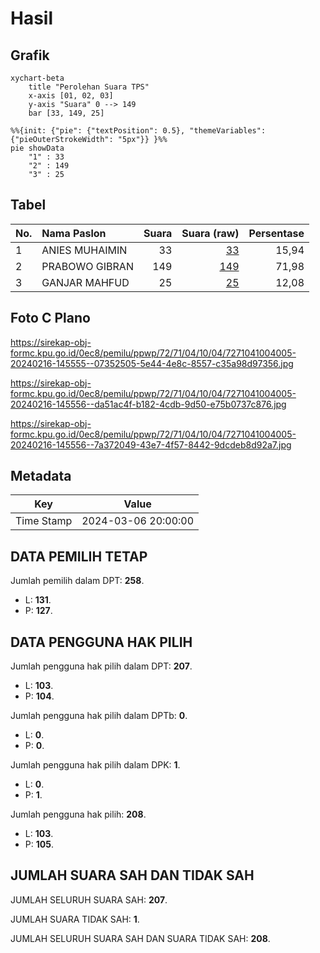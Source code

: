 # Hasil

## Grafik

```mermaid
xychart-beta
    title "Perolehan Suara TPS"
    x-axis [01, 02, 03]
    y-axis "Suara" 0 --> 149
    bar [33, 149, 25]
```

```mermaid
%%{init: {"pie": {"textPosition": 0.5}, "themeVariables": {"pieOuterStrokeWidth": "5px"}} }%%
pie showData
    "1" : 33
    "2" : 149
    "3" : 25
```

## Tabel

| No. | Nama Paslon    | Suara | Suara (raw) | Persentase |
|:--- |:-------------- | -----:| -----------:| ----------:|
| 1   | ANIES MUHAIMIN | 33    | [33][p-1]   | 15,94      |
| 2   | PRABOWO GIBRAN | 149   | [149][p-2]  | 71,98      |
| 3   | GANJAR MAHFUD  | 25    | [25][p-3]   | 12,08      |


[p-1]: https://github.com/gigit-pemilu/pemilu-2024-72-sulawesi-tengah/blob/main/pilpres/hitung-suara/sub/72-sulawesi-tengah/sub/71-kota-palu/sub/04-palu-utara/sub/1004-kayumalue-pajeko/sub/005-tps/sub/paslon-1.txt
[p-2]: https://github.com/gigit-pemilu/pemilu-2024-72-sulawesi-tengah/blob/main/pilpres/hitung-suara/sub/72-sulawesi-tengah/sub/71-kota-palu/sub/04-palu-utara/sub/1004-kayumalue-pajeko/sub/005-tps/sub/paslon-2.txt
[p-3]: https://github.com/gigit-pemilu/pemilu-2024-72-sulawesi-tengah/blob/main/pilpres/hitung-suara/sub/72-sulawesi-tengah/sub/71-kota-palu/sub/04-palu-utara/sub/1004-kayumalue-pajeko/sub/005-tps/sub/paslon-3.txt

## Foto C Plano

https://sirekap-obj-formc.kpu.go.id/0ec8/pemilu/ppwp/72/71/04/10/04/7271041004005-20240216-145555--07352505-5e44-4e8c-8557-c35a98d97356.jpg

https://sirekap-obj-formc.kpu.go.id/0ec8/pemilu/ppwp/72/71/04/10/04/7271041004005-20240216-145556--da51ac4f-b182-4cdb-9d50-e75b0737c876.jpg

https://sirekap-obj-formc.kpu.go.id/0ec8/pemilu/ppwp/72/71/04/10/04/7271041004005-20240216-145556--7a372049-43e7-4f57-8442-9dcdeb8d92a7.jpg


## Metadata

| Key        | Value               |
| ---------- | ------------------- |
| Time Stamp | 2024-03-06 20:00:00 |


## DATA PEMILIH TETAP

Jumlah pemilih dalam DPT: **258**.
 * L: **131**.
 * P: **127**.

## DATA PENGGUNA HAK PILIH

Jumlah pengguna hak pilih dalam DPT: **207**.
 * L: **103**.
 * P: **104**.

Jumlah pengguna hak pilih dalam DPTb: **0**.
 * L: **0**.
 * P: **0**.

Jumlah pengguna hak pilih dalam DPK: **1**.
 * L: **0**.
 * P: **1**.

Jumlah pengguna hak pilih: **208**.
 * L: **103**.
 * P: **105**.

## JUMLAH SUARA SAH DAN TIDAK SAH

JUMLAH SELURUH SUARA SAH: **207**.

JUMLAH SUARA TIDAK SAH: **1**.

JUMLAH SELURUH SUARA SAH DAN SUARA TIDAK SAH: **208**.


